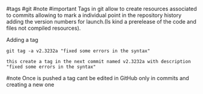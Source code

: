#tags #git #note #important 
Tags in git allow to create resources associated to commits allowing to mark a individual point in the repository history 
adding the version numbers for launch.(Is kind a prerelease of the code and files not compiled resources).

Adding a tag
```
git tag -a v2.3232a "fixed some errors in the syntax"
```
	this create a tag in the next commit named v2.3232a with description "fixed some errors in the syntax"
#note 
Once is pushed a tag cant be edited in GitHub only in commits and creating a new one  